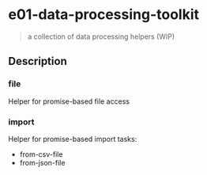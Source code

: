 # e01-data-processing-toolkit

> a collection of data processing helpers (WIP)

## Description

### file

Helper for promise-based file access

### import

Helper for promise-based import tasks:
+ from-csv-file
+ from-json-file
